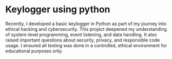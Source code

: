 # Keylogger using python
Recently, I developed a basic keylogger in Python as part of my journey into ethical hacking and cybersecurity.
This project deepened my understanding of system-level programming, event listening, and data handling.
It also raised important questions about security, privacy, and responsible code usage.
I ensured all testing was done in a controlled, ethical environment for educational purposes only.
